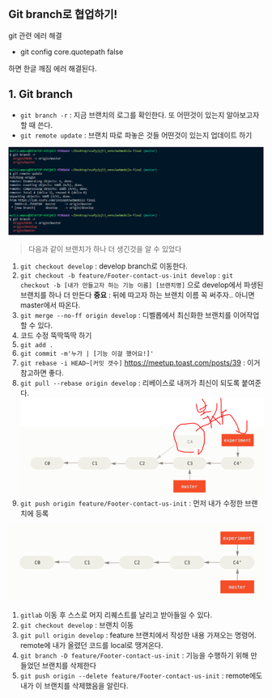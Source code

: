 ## Git branch로 협업하기!

git 관련 에러 해결

- git config core.quotepath false

하면 한글 깨짐 에러 해결된다.

## 1. Git branch

- `git branch -r` : 지금 브랜치의 로그를 확인한다. 또 어떤것이 있는지 알아보고자 할 때 쓴다.
- `git remote update` : 브랜치 따로 파놓은 것들 어떤것이 있는지 업데이트 하기

[![git1](https://github.com/dkyou7/TIL/raw/master/img/git1.PNG)](https://github.com/dkyou7/TIL/blob/master/img/git1.PNG)

> 다음과 같이 브랜치가 하나 더 생긴것을 알 수 있었다

1. `git checkout develop` : develop branch로 이동한다.
2. `git checkout -b feature/Footer-contact-us-init develop` : `git checkout -b [내가 만들고자 하는 기능 이름] [브랜치명]` 으로 develop에서 파생된 브랜치를 하나 더 만든다 **중요** : 뒤에 따고자 하는 브랜치 이름 꼭 써주자.. 아니면 master에서 따온다.
3. `git merge --no-ff origin develop` : 디벨롭에서 최신화한 브랜치를 이어작업할 수 있다.
4. 코드 수정 뚝딱뚝딱 하기
5. `git add .`
6. `git commit -m'누가 | [기능 이걸 했어요!]'`
7. `git rebase -i HEAD~[커밋 갯수]` <https://meetup.toast.com/posts/39> : 이거 참고하면 좋다.
8. `git pull --rebase origin develop` : 리베이스로 내꺼가 최신이 되도록 붙여준다.[![git2](https://github.com/dkyou7/TIL/raw/master/img/git2.PNG)](https://github.com/dkyou7/TIL/blob/master/img/git2.PNG)
9. `git push origin feature/Footer-contact-us-init` : 먼저 내가 수정한 브랜치에 등록

[![git3](https://github.com/dkyou7/TIL/raw/master/img/git3.PNG)](https://github.com/dkyou7/TIL/blob/master/img/git3.PNG)

1. `gitlab` 이동 후 스스로 머지 리퀘스트를 날리고 받아들일 수 있다.
2. `git checkout develop` : 브랜치 이동
3. `git pull origin develop` : feature 브랜치에서 작성한 내용 가져오는 명령어. remote에 내가 올렸던 코드를 local로 땡겨온다.
4. `git branch -D feature/Footer-contact-us-init` : 기능을 수행하기 위해 만들었던 브랜치를 삭제한다
5. `git push origin --delete feature/Footer-contact-us-init` : remote에도 내가 이 브랜치를 삭제했음을 알린다.